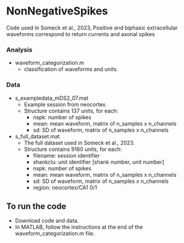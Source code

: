 # NonNegativeSpikes
Code used in Someck et al., 2023, Positive and biphasic extracellular waveforms correspond to return currents and axonal spikes

### Analysis
- waveform_categorization.m
  - classification of waveforms and units.
 
### Data
- s_exampledata_mDS2_07.mat
  - Example session from neocortex.
  - Structure contains 137 units, for each:
    - nspk:     number of spikes
    - mean:     mean waveform, matrix of n_samples x n_channels
    - sd:       SD of waveform, matrix of n_samples x n_channels
- s_full_dataset.mat
  - The full dataset used in Someck et al., 2023.
  - Structure contains 9160 units, for each:
     - filename: session identifier
     - shankclu: unit identifier [shank number, unit number]
     - nspk:     number of spikes
     - mean:     mean waveform, matrix of n_samples x n_channels
     - sd:       SD of waveform, matrix of n_samples x n_channels
     - region:   neocortex/CA1 0/1
   
 ## To run the code
- Download code and data.
- In MATLAB, follow the instructions at the end of the waveform_categorization.m file.
